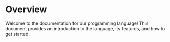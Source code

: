 # Overview

Welcome to the documentation for our programming language! This document provides an introduction to the language, its features, and how to get started.
